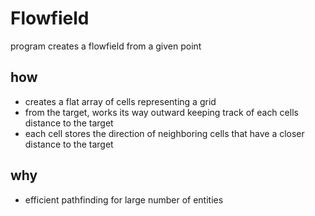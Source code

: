 # Flowfield
program creates a flowfield from a given point

## how
- creates a flat array of cells representing a grid
- from the target, works its way outward keeping track of each cells distance to the target
- each cell stores the direction of neighboring cells that have a closer distance to the target

## why
- efficient pathfinding for large number of entities
